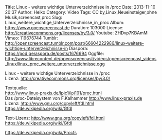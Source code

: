 Title: Linux - weitere wichtige Unterverzeichnisse in /proc
Date: 2013-11-10 20:37
Author: Heiko
Category: Video
Tags: CC by,Linux,Neueinsteiger,ohne Musik,screencast,proc
Slug: Linux_weitere_wichtige_Unterverzeichnisse_in_proc
Album: https://www.openscreencast.de
Duration: 103000
License: http://creativecommons.org/licenses/by/3.0/
Youtube: ZHDvp7KBAmM
Vimeo: 119676744
Tumblr: http://openscreencast.tumblr.com/post/66604222986/linux-weitere-wichtige-unterverzeichnisse-in
Diaspora: https://pod.geraspora.de/posts/1676694
Oggfile: http://www.librecontent.de/openscreencast/videos/openscreencast_videos_linux/linux_proc_weitere_unterverzeichnisse.ogg

Linux - weitere wichtige Unterverzeichnisse in /proc  
Lizenz: <http://creativecommons.org/licenses/by/3.0/>  
  
Textquelle:  
<http://www.linux-praxis.de/lpic1/lpi101/proc.html>  
Das /proc-Dateisystem von F.Kalhammer <http://www.linux-praxis.de>  
Lizenz: <http://www.gnu.org/copyleft/fdl.html>
<https://de.wikipedia.org/wiki/Gfdl>  
  
Text-Lizenz: <http://www.gnu.org/copyleft/fdl.html>
<https://de.wikipedia.org/wiki/Gfdl>  
  
<https://de.wikipedia.org/wiki/Procfs>

